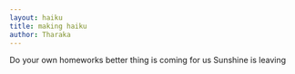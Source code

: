 ```yaml
---
layout: haiku
title: making haiku
author: Tharaka
---
```

Do your own homeworks
better thing is coming for us
Sunshine is leaving
